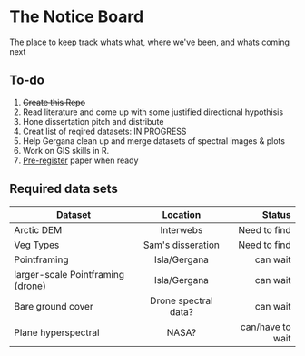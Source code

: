 # The Notice Board 

The place to keep track whats what, where we've been, and whats coming next 

## To-do 
  
  1) ~~Create this Repo~~
  2) Read literature and come up with some justified directional hypothisis
  3) Hone dissertation pitch and distribute
  4) Creat list of reqired datasets: IN PROGRESS
  5) Help Gergana clean up and merge datasets of spectral images & plots
  6) Work on GIS skills in R. 
  7) [Pre-register](https://cos.io/our-products/osf/) paper when ready 
  
  
  
## Required data sets

|          Dataset        |          Location           |         Status          |
| ----------------------- |:---------------------------:| -----------------------:|
|      Arctic DEM         |          Interwebs          |       Need to find      |
|      Veg Types          |       Sam's disseration     |       Need to find      |
|      Pointframing       |         Isla/Gergana        |         can wait        |
|larger-scale Pointframing (drone)   |         Isla/Gergana        |         can wait        |
|    Bare ground cover    |     Drone spectral data?    |         can wait        |
|    Plane hyperspectral  |            NASA?            |      can/have to wait   |
